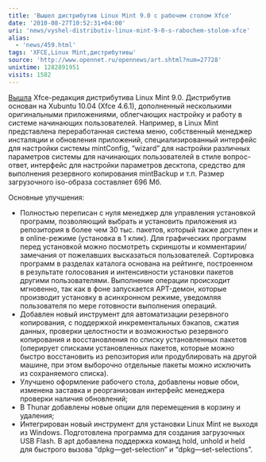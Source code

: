 ```yaml
---
title: 'Вышел дистрибутив Linux Mint 9.0 с рабочем столом Xfce'
date: '2010-08-27T10:52:31+04:00'
uri: 'news/vyshel-distributiv-linux-mint-9-0-s-rabochem-stolom-xfce'
alias: 
  - 'news/459.html'
tags: 'XFCE,Linux Mint,дистрибутивы'
source: 'http://www.opennet.ru/opennews/art.shtml?num=27728'
unixtime: 1282891951
visits: 1582
---
```

[Вышла](http://www.linuxmint.com/blog/?p=1505) Xfce-редакция дистрибутива Linux Mint 9.0. Дистрибутив основан на Xubuntu 10.04 (Xfce 4.6.1), дополненный несколькими оригинальными приложениями, облегчающих настройку и работу в системе начинающих пользователей. Например, в Linux Mint представлена переработанная система меню, собственный менеджер инсталяции и обновления приложений, специализированный интерфейс для настройки системы mintConfig, “wizard” для настройки различных параметров системы для начинающих пользователей в стиле вопрос-ответ, интерфейс для настройки параметров десктопа, средство для выполнения резервного копирования mintBackup и т.п. Размер загрузочного iso-образа составляет 696 Мб.

Основные улучшения:   

*   Полностью переписан с нуля менеджер для управления установкой программ, позволяющий выбрать и установить приложения из репозитория в более чем 30 тыс. пакетов, который также доступен и в online-режиме (установка в 1 клик). Для графических программ перед установкой можно посмотреть скриншоты и комментарии/замечания от пожелавших высказаться пользователей. Сортировка программ в разделах каталога основана на рейтинге, построенном в результате голосования и интенсивности установки пакетов другими пользователями. Выполнение операции происходит мгновенно, так как в фоне запускается APT-демон, которые производит установку в асинхронном режиме, уведомляя пользователя по мере готовности выполнения операций.
*   Добавлен новый инструмент для автоматизации резервного копирования, с поддержкой инкрементальных бэкапов, сжатия данных, проверки целостности и возможностью резервного копирования и восстановления по списку установленных пакетов (оперирует списками установленных пакетов, которые можно быстро восстановить из репозитория или продублировать на другой машине, при этом выборочно отдельные пакеты можно исключить из сохраняемого списка).
*   Улучшено оформление рабочего стола, добавлены новые обои, изменена заставка и реорганизован интерфейс менеджера проверки наличия обновлений;
*   В Thunar добавлены новые опции для перемещения в корзину и удаления;
*   Интегрирован новый инструмент для установки Linux Mint не выходя из Windows. Подготовлена программа для создания загрузочных USB Flash. В apt добавлена поддержка команд hold, unhold и held для быстрого вызова “dpkg—get-selection” и “dpkg—set-selections”.
